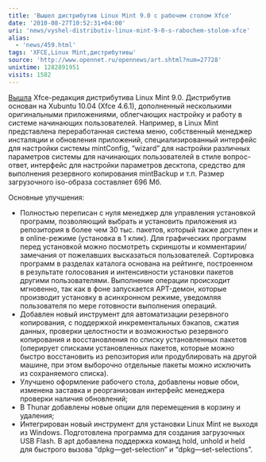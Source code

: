 ```yaml
---
title: 'Вышел дистрибутив Linux Mint 9.0 с рабочем столом Xfce'
date: '2010-08-27T10:52:31+04:00'
uri: 'news/vyshel-distributiv-linux-mint-9-0-s-rabochem-stolom-xfce'
alias: 
  - 'news/459.html'
tags: 'XFCE,Linux Mint,дистрибутивы'
source: 'http://www.opennet.ru/opennews/art.shtml?num=27728'
unixtime: 1282891951
visits: 1582
---
```

[Вышла](http://www.linuxmint.com/blog/?p=1505) Xfce-редакция дистрибутива Linux Mint 9.0. Дистрибутив основан на Xubuntu 10.04 (Xfce 4.6.1), дополненный несколькими оригинальными приложениями, облегчающих настройку и работу в системе начинающих пользователей. Например, в Linux Mint представлена переработанная система меню, собственный менеджер инсталяции и обновления приложений, специализированный интерфейс для настройки системы mintConfig, “wizard” для настройки различных параметров системы для начинающих пользователей в стиле вопрос-ответ, интерфейс для настройки параметров десктопа, средство для выполнения резервного копирования mintBackup и т.п. Размер загрузочного iso-образа составляет 696 Мб.

Основные улучшения:   

*   Полностью переписан с нуля менеджер для управления установкой программ, позволяющий выбрать и установить приложения из репозитория в более чем 30 тыс. пакетов, который также доступен и в online-режиме (установка в 1 клик). Для графических программ перед установкой можно посмотреть скриншоты и комментарии/замечания от пожелавших высказаться пользователей. Сортировка программ в разделах каталога основана на рейтинге, построенном в результате голосования и интенсивности установки пакетов другими пользователями. Выполнение операции происходит мгновенно, так как в фоне запускается APT-демон, которые производит установку в асинхронном режиме, уведомляя пользователя по мере готовности выполнения операций.
*   Добавлен новый инструмент для автоматизации резервного копирования, с поддержкой инкрементальных бэкапов, сжатия данных, проверки целостности и возможностью резервного копирования и восстановления по списку установленных пакетов (оперирует списками установленных пакетов, которые можно быстро восстановить из репозитория или продублировать на другой машине, при этом выборочно отдельные пакеты можно исключить из сохраняемого списка).
*   Улучшено оформление рабочего стола, добавлены новые обои, изменена заставка и реорганизован интерфейс менеджера проверки наличия обновлений;
*   В Thunar добавлены новые опции для перемещения в корзину и удаления;
*   Интегрирован новый инструмент для установки Linux Mint не выходя из Windows. Подготовлена программа для создания загрузочных USB Flash. В apt добавлена поддержка команд hold, unhold и held для быстрого вызова “dpkg—get-selection” и “dpkg—set-selections”.
